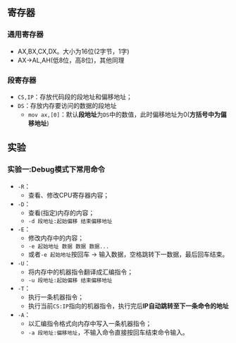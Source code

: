 ## 寄存器

### 通用寄存器

- AX,BX,CX,DX。大小为16位(2字节，1字)
- AX->AL,AH(低8位，高8位)，其他同理

### 段寄存器

- `CS,IP`：存放代码段的段地址和偏移地址；
- `DS`：存放内存要访问的数据的段地址
  - `mov ax,[0]`：默认**段地址**为`DS`中的数值，此时偏移地址为0(**方括号中为偏移地址**)

## 实验

### 实验一:Debug模式下常用命令

- `-R`：
  - 查看、修改CPU寄存器内容；
- `-D`：
  - 查看(指定)内存的内容；
  - `-d 段地址:起始偏移 结束偏移地址`
- `-E`：
  - 修改内存中的内容；
  - `-e 起始地址 数据 数据 数据...`
  - 或者`-e 起始地址`按回车 -> 输入数据，空格跳转下一数据，最后回车结束。
- `-U`：
  - 将内存中的机器指令翻译成汇编指令；
  - `-u 段地址:起始偏移 结束偏移地址`
- `-T`：
  - 执行一条机器指令；
  - 执行当前`CS:IP`指向的机器指令，执行完后**IP自动跳转至下一条命令的地址**
- `-A`：
  - 以汇编指令格式向内存中写入一条机器指令；
  - `-a 段地址:偏移地址`，不输入命令直接按回车结束命令输入。